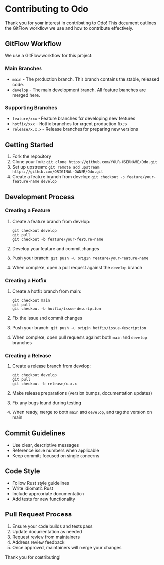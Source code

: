 # Contributing to Odo

Thank you for your interest in contributing to Odo! This document outlines the GitFlow workflow we use and how to contribute effectively.

## GitFlow Workflow

We use a GitFlow workflow for this project:

### Main Branches

- `main` - The production branch. This branch contains the stable, released code.
- `develop` - The main development branch. All feature branches are merged here.

### Supporting Branches

- `feature/xxx` - Feature branches for developing new features
- `hotfix/xxx` - Hotfix branches for urgent production fixes
- `release/x.x.x` - Release branches for preparing new versions

## Getting Started

1. Fork the repository
2. Clone your fork: `git clone https://github.com/YOUR-USERNAME/Odo.git`
3. Set up upstream: `git remote add upstream https://github.com/ORIGINAL-OWNER/Odo.git`
4. Create a feature branch from develop: `git checkout -b feature/your-feature-name develop`

## Development Process

### Creating a Feature

1. Create a feature branch from develop:
   ```
   git checkout develop
   git pull
   git checkout -b feature/your-feature-name
   ```

2. Develop your feature and commit changes
3. Push your branch: `git push -u origin feature/your-feature-name`
4. When complete, open a pull request against the `develop` branch

### Creating a Hotfix

1. Create a hotfix branch from main:
   ```
   git checkout main
   git pull
   git checkout -b hotfix/issue-description
   ```

2. Fix the issue and commit changes
3. Push your branch: `git push -u origin hotfix/issue-description`
4. When complete, open pull requests against both `main` and `develop` branches

### Creating a Release

1. Create a release branch from develop:
   ```
   git checkout develop
   git pull
   git checkout -b release/x.x.x
   ```

2. Make release preparations (version bumps, documentation updates)
3. Fix any bugs found during testing
4. When ready, merge to both `main` and `develop`, and tag the version on main

## Commit Guidelines

- Use clear, descriptive messages
- Reference issue numbers when applicable
- Keep commits focused on single concerns

## Code Style

- Follow Rust style guidelines
- Write idiomatic Rust
- Include appropriate documentation
- Add tests for new functionality

## Pull Request Process

1. Ensure your code builds and tests pass
2. Update documentation as needed
3. Request review from maintainers
4. Address review feedback
5. Once approved, maintainers will merge your changes

Thank you for contributing!